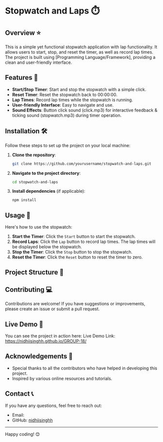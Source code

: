 # Stopwatch and Laps ⏱️

## Overview ⭐️

This is a simple yet functional stopwatch application with lap functionality. It allows users to start, stop, and reset the timer, as well as record lap times. The project is built using [Programming Language/Framework], providing a clean and user-friendly interface.

## Features 🚀

- **Start/Stop Timer**: Start and stop the stopwatch with a simple click.
- **Reset Timer**: Reset the stopwatch back to 00:00:00.
- **Lap Times**: Record lap times while the stopwatch is running.
- **User-friendly Interface**: Easy to navigate and use.
- **Sound Effects**: Button click sound (click.mp3) for interactive feedback & ticking sound (stopwatch.mp3) during timer operation.

## Installation 🛠️

Follow these steps to set up the project on your local machine:

1. **Clone the repository**:
    ```sh
    git clone https://github.com/yourusername/stopwatch-and-laps.git
    ```
2. **Navigate to the project directory**:
    ```sh
    cd stopwatch-and-laps
    ```
3. **Install dependencies** (if applicable):
    ```sh
    npm install
    ```

## Usage 📝

Here's how to use the stopwatch:

1. **Start the Timer**: Click the `Start` button to start the stopwatch.
2. **Record Laps**: Click the `Lap` button to record lap times. The lap times will be displayed below the stopwatch.
3. **Stop the Timer**: Click the `Stop` button to stop the stopwatch.
4. **Reset the Timer**: Click the `Reset` button to reset the timer to zero.

## Project Structure 📁


## Contributing 💻 

Contributions are welcome! If you have suggestions or improvements, please create an issue or submit a pull request.

## Live Demo 🔗

You can see the project in action here:
Live Demo Link: https://nidhiisinghh.github.io/GROUP-18/


## Acknowledgements 🙌 

- Special thanks to all the contributors who have helped in developing this project.
- Inspired by various online resources and tutorials.

## Contact 📞

If you have any questions, feel free to reach out:

- Email:
- GitHub: [nidhiisinghh](https://github.com/nidhiisinghh)

---

Happy coding! 😊


